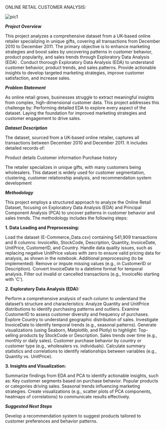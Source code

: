 ONLINE RETAIL CUSTOMER ANALYSIS:

![pic1](https://github.com/user-attachments/assets/af365629-5fc7-412e-9d30-8e0b38eb2c19)

***Project Overview***

This project analyzes a comprehensive dataset from a UK-based online retailer specializing in unique gifts, covering all transactions from December 2010 to December 2011. The primary objective is to enhance marketing strategies and boost sales by uncovering patterns in customer behavior, product popularity, and sales trends through Exploratory Data Analysis (EDA) .
Conduct thorough Exploratory Data Analysis (EDA) to understand customer behavior, product trends, and sales patterns.
Provide actionable insights to develop targeted marketing strategies, improve customer satisfaction, and increase sales.

***Problem Statement***

As online retail grows, businesses struggle to extract meaningful insights from complex, high-dimensional customer data. This project addresses this challenge by:
Performing detailed EDA to explore every aspect of the dataset.
Laying the foundation for improved marketing strategies and customer engagement to drive sales.


***Dataset Description***

The dataset, sourced from a UK-based online retailer, captures all transactions between December 2010 and December 2011. It includes detailed records of:

Product details
Customer information
Purchase history

The retailer specializes in unique gifts, with many customers being wholesalers. This dataset is widely used for customer segmentation, clustering, customer relationship analysis, and recommendation system development


***Methodology***

This project employs a structured approach to analyze the Online Retail Dataset, focusing on Exploratory Data Analysis (EDA) and Principal Component Analysis (PCA) to uncover patterns in customer behavior and sales trends. The methodology includes the following steps:

**1. Data Loading and Preprocessing:**


Load the dataset (E-Commerce_Data.csv) containing 541,909 transactions and 8 columns: InvoiceNo, StockCode, Description, Quantity, InvoiceDate, UnitPrice, CustomerID, and Country.
Handle data quality issues, such as replacing negative UnitPrice values with zero to ensure valid pricing data for analysis, as shown in the notebook.
Additional preprocessing (to be implemented):
Remove or impute missing values (e.g., in CustomerID or Description).
Convert InvoiceDate to a datetime format for temporal analysis.
Filter out invalid or cancelled transactions (e.g., InvoiceNo starting with 'C').

**2. Exploratory Data Analysis (EDA):**


Perform a comprehensive analysis of each column to understand the dataset’s structure and characteristics:
Analyze Quantity and UnitPrice distributions to identify purchasing patterns and outliers.
Examine CustomerID to assess customer diversity and frequency of purchases.
Explore Country to understand geographic distribution of sales.
Investigate InvoiceDate to identify temporal trends (e.g., seasonal patterns).
Generate visualizations (using Seaborn, Matplotlib, and Plotly) to highlight:
Top-selling products by StockCode or Description.
Sales trends over time (e.g., monthly or daily sales).
Customer purchase behavior by country or customer type (e.g., wholesalers vs. individuals).
Calculate summary statistics and correlations to identify relationships between variables (e.g., Quantity vs. UnitPrice).


**3. Insights and Visualization:**

Summarize findings from EDA and PCA to identify actionable insights, such as:
Key customer segments based on purchase behavior.
Popular products or categories driving sales.
Seasonal trends influencing marketing strategies.
Create visualizations (e.g., scatter plots of PCA components, heatmaps of correlations) to communicate results effectively.


***Suggested Next Steps***

Develop a recommendation system to suggest products tailored to customer preferences and behavior patterns.
